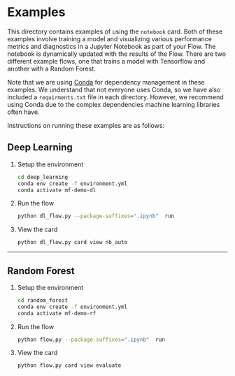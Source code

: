 # Examples

This directory contains examples of using the `notebook` card.  Both of these examples involve training a model and visualizing various performance metrics and diagnostics in a Jupyter Notebook as part of your Flow.  The notebook is dynamically updated with the results of the Flow.  There are two different example flows, one that trains a model with Tensorflow and another with a Random Forest.  

Note that we are using [Conda](https://docs.conda.io/en/latest/) for dependency management in these examples.  We understand that not everyone uses Conda, so we have also included a `requirments.txt` file in each directory.  However, we recommend using Conda due to the complex dependencies machine learning libraries often have.

Instructions on running these examples are as follows:

## Deep Learning

1. Setup the environment

    ```bash
    cd deep_learning
    conda env create -f environment.yml
    conda activate mf-demo-dl
    ```

2. Run the flow
    ```bash
    python dl_flow.py --package-suffixes=".ipynb"  run 
    ```

3. View the card

    ```python
    python dl_flow.py card view nb_auto
    ```

---

## Random Forest

1. Setup the environment

    ```bash
    cd random_forest
    conda env create -f environment.yml
    conda activate mf-demo-rf
    ```

 2. Run the flow
    ```bash
    python flow.py --package-suffixes=".ipynb"  run 
    ```

3. View the card

    ```python
    python flow.py card view evaluate
    ```   
